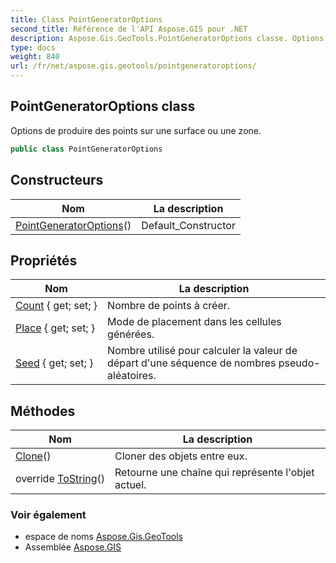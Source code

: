```yaml
---
title: Class PointGeneratorOptions
second_title: Référence de l'API Aspose.GIS pour .NET
description: Aspose.Gis.GeoTools.PointGeneratorOptions classe. Options de produire des points sur une surface ou une zone.
type: docs
weight: 840
url: /fr/net/aspose.gis.geotools/pointgeneratoroptions/
---
```

## PointGeneratorOptions class

Options de produire des points sur une surface ou une zone.

```csharp
public class PointGeneratorOptions
```

## Constructeurs

| Nom | La description |
| --- | --- |
| [PointGeneratorOptions](pointgeneratoroptions/)() | Default_Constructor |

## Propriétés

| Nom | La description |
| --- | --- |
| [Count](../../aspose.gis.geotools/pointgeneratoroptions/count/) { get; set; } | Nombre de points à créer. |
| [Place](../../aspose.gis.geotools/pointgeneratoroptions/place/) { get; set; } | Mode de placement dans les cellules générées. |
| [Seed](../../aspose.gis.geotools/pointgeneratoroptions/seed/) { get; set; } | Nombre utilisé pour calculer la valeur de départ d'une séquence de nombres pseudo-aléatoires. |

## Méthodes

| Nom | La description |
| --- | --- |
| [Clone](../../aspose.gis.geotools/pointgeneratoroptions/clone/)() | Cloner des objets entre eux. |
| override [ToString](../../aspose.gis.geotools/pointgeneratoroptions/tostring/)() | Retourne une chaîne qui représente l'objet actuel. |

### Voir également

* espace de noms [Aspose.Gis.GeoTools](../../aspose.gis.geotools/)
* Assemblée [Aspose.GIS](../../)


